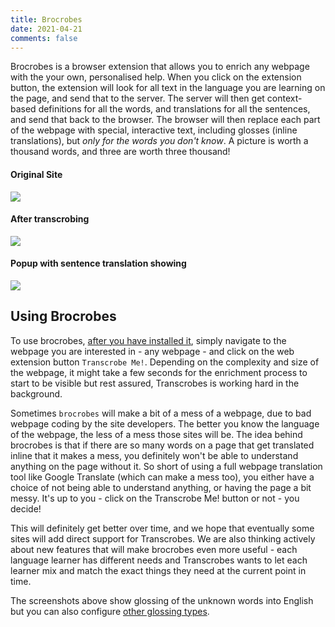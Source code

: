 ```yaml
---
title: Brocrobes
date: 2021-04-21
comments: false
---
```


Brocrobes is a browser extension that allows you to enrich any webpage with the your own, personalised help. When you click on the extension button, the extension will look for all text in the language you are learning on the page, and send that to the server. The server will then get context-based definitions for all the words, and translations for all the sentences, and send that back to the browser. The browser will then replace each part of the webpage with special, interactive text, including glosses (inline translations), but _only for the words you don't know_. A picture is worth a thousand words, and three are worth three thousand!

#### Original Site
<img style="max-width:50%" src="/img/brocrobes/xinhua1.png"/>
<br/>

#### After transcrobing
<img style="max-width:50%" src="/img/brocrobes/xinhua2.png"/>
<br/>

#### Popup with sentence translation showing
<img style="max-width:50%" src="/img/brocrobes/xinhua3.png"/>

## Using Brocrobes

To use brocrobes, [after you have installed it](/page/software/install/clients/brocrobes), simply navigate to the webpage you are interested in - any webpage - and click on the web extension button `Transcrobe Me!`. Depending on the complexity and size of the webpage, it might take a few seconds for the enrichment process to start to be visible but rest assured, Transcrobes is working hard in the background.

Sometimes `brocrobes` will make a bit of a mess of a webpage, due to bad webpage coding by the site developers. The better you know the language of the webpage, the less of a mess those sites will be. The idea behind brocrobes is that if there are so many words on a page that get translated inline that it makes a mess, you definitely won't be able to understand anything on the page without it. So short of using a full webpage translation tool like Google Translate (which can make a mess too), you either have a choice of not being able to understand anything, or having the page a bit messy. It's up to you - click on the Transcrobe Me! button or not - you decide!

This will definitely get better over time, and we hope that eventually some sites will add direct support for Transcrobes. We are also thinking actively about new features that will make brocrobes even more useful - each language learner has different needs and Transcrobes wants to let each learner mix and match the exact things they need at the current point in time.

The screenshots above show glossing of the unknown words into English but you can also configure [other glossing types](/page/software/configure/glossing).
